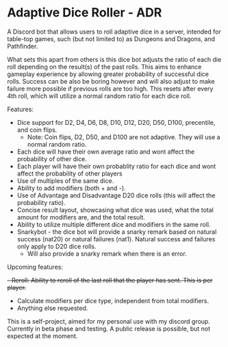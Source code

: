 # Adaptive Dice Roller - ADR

A Discord bot that allows users to roll adaptive dice in a server, intended for table-top games, such (but not limited to) as Dungeons and Dragons, and Pathfinder.

What sets this apart from others is this dice bot adjusts the ratio of each die roll depending on the result(s) of the past rolls.  This aims to enhance gameplay experience by allowing greater probability of successful dice rolls.  Success can be also be boring however and will also adjust to make failure more possible if previous rolls are too high.  This resets after every 4th roll, which will utilize a normal random ratio for each dice roll.

Features:
- Dice support for D2, D4, D6, D8, D10, D12, D20, D50, D100, precentile, and coin flips.
    - Note: Coin flips, D2, D50, and D100 are not adaptive.  They will use a normal random ratio.
- Each dice will have their own average ratio and wont affect the probability of other dice.
- Each player will have their own probablity ratio for each dice and wont affect the probability of other players
- Use of multiples of the same dice.
- Ability to add modifiers (both + and -).
- Use of Advantage and Disadvantage D20 dice rolls (this will affect the probability ratio).
- Concise result layout, showcasing what dice was used, what the total amount for modifiers are, and the total result.
- Ability to utilize multiple different dice and modifiers in the same roll.
- Snarkybot - the dice bot will provide a snarky remark based on natural success (nat20) or natural failures (nat1).  Natural success and failures only apply to D20 dice rolls.  
    - Will also provide a snarky remark when there is an error.

Upcoming features:

~~- Reroll: Ability to reroll of the last roll that the player has sent.  This is per player.~~
- Calculate modifiers per dice type, independent from total modifiers. 
- Anything else requested.




This is a self-project, aimed for my personal use with my discord group.  Currently in beta phase and testing.  A public release is possible, but not expected at the moment.
